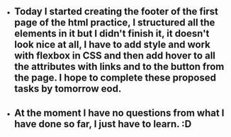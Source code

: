 - ## Today I started creating the footer of the first page of the html practice, I structured all the elements in it but I didn't finish it, it doesn't look nice at all, I have to add style and work with flexbox in CSS and then add hover to all the attributes with links and to the button from the page. I hope to complete these proposed tasks by tomorrow eod.
- ## At the moment I have no questions from what I have done so far, I just have to learn. :D
